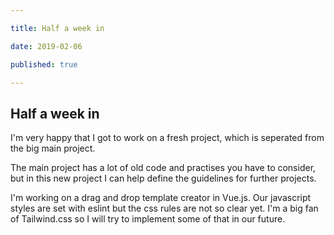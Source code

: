 ```yaml
---

title: Half a week in

date: 2019-02-06

published: true

---
```


## Half a week in

I'm very happy that I got to work on a fresh project, which is seperated from the big main project.

The main project has a lot of old code and practises you have to consider, but in this new project I can help define the guidelines for further projects.

I'm working on a drag and drop template creator in Vue.js. Our javascript styles are set with eslint but the css rules are not so clear yet. I'm a big fan of Tailwind.css so I will try to implement some of that in our future. 
